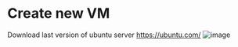 # Create new VM 
  Download last version of ubuntu server https://ubuntu.com/
  ![image](https://user-images.githubusercontent.com/59521385/204174556-40e8bfd8-a435-4132-bef4-5234ec08f2c2.png)
